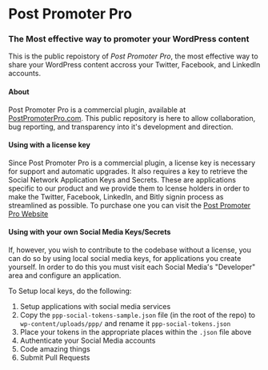 # Post Promoter Pro
### The Most effective way to promoter your WordPress content

This is the public repoistory of _Post Promoter Pro_, the most effective way to share your WordPress content accross your Twitter, Facebook, and LinkedIn accounts.

#### About
Post Promoter Pro is a commercial plugin, available at [PostPromoterPro.com](https://postpromoterpro.com/pricing/?discount=GITHUBREPO). This public repository is here to allow collaboration, bug reporting, and transparency into it's development and direction.

#### Using with a license key
Since Post Promoter Pro is a commercial plugin, a license key is necessary for support and automatic upgrades. It also requires a key to retrieve the Social Network Application Keys and Secrets. These are applications specific to our product and we provide them to lcense holders in order to make the Twitter, Facebook, LinkedIn, and Bitly signin process as streamlined as possible. To purchase one you can visit the [Post Promoter Pro Website](https://postpromoterpro.com/pricing/?discount=GITHUBREPO)

#### Using with your own Social Media Keys/Secrets
If, however, you wish to contribute to the codebase without a license, you can do so by using local social media keys, for applications you create yourself. In order to do this you must visit each Social Media's "Developer" area and configure an application.

To Setup local keys, do the following:
1. Setup applications with social media services
2. Copy the `ppp-social-tokens-sample.json` file (in the root of the repo) to `wp-content/uploads/ppp/` and rename it `ppp-social-tokens.json`
3. Place your tokens in the appropriate places within the `.json` file above
4. Authenticate your Social Media accounts
5. Code amazing things
6. Submit Pull Requests

